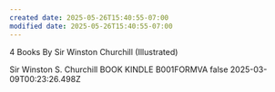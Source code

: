 ```yaml
---
created date: 2025-05-26T15:40:55-07:00
modified date: 2025-05-26T15:40:55-07:00
---
```

4 Books By Sir Winston Churchill (Illustrated)

Sir Winston S. Churchill
BOOK
KINDLE
B001FORMVA
false
2025-03-09T00:23:26.498Z
